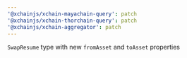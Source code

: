 ```yaml
---
'@xchainjs/xchain-mayachain-query': patch
'@xchainjs/xchain-thorchain-query': patch
'@xchainjs/xchain-aggregator': patch
---
```


`SwapResume` type with new `fromAsset` and `toAsset` properties
